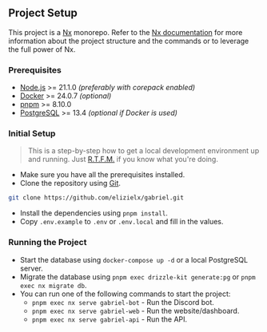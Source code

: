## Project Setup

This project is a [Nx](nx.dev/) monorepo. Refer to the [Nx documentation](https://nx.dev/) for more information about the project structure and the commands or to leverage the full power of Nx.

### Prerequisites

-   [Node.js](https://nodejs.org/en/) >= 21.1.0 _(preferably with corepack enabled)_
-   [Docker](https://www.docker.com/) >= 24.0.7 _(optional)_
-   [pnpm](https://pnpm.io/) >= 8.10.0
-   [PostgreSQL](https://www.postgresql.org/) >= 13.4 _(optional if Docker is used)_

### Initial Setup

> This is a step-by-step how to get a local development environment up and running. Just [R.T.F.M.](https://en.wikipedia.org/wiki/RTFM) if you know what you're doing.

-   Make sure you have all the prerequisites installed.
-   Clone the repository using [Git](https://git-scm.com/).

```bash
git clone https://github.com/elizielx/gabriel.git
```

-   Install the dependencies using `pnpm install`.
-   Copy `.env.example` to `.env` or `.env.local` and fill in the values.

### Running the Project

-   Start the database using `docker-compose up -d` or a local PostgreSQL server.
-   Migrate the database using `pnpm exec drizzle-kit generate:pg` or `pnpm exec nx migrate db`.
-   You can run one of the following commands to start the project:
    -   `pnpm exec nx serve gabriel-bot` - Run the Discord bot.
    -   `pnpm exec nx serve gabriel-web` - Run the website/dashboard.
    -   `pnpm exec nx serve gabriel-api` - Run the API.
